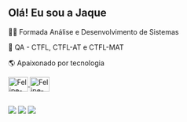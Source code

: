 ##  Olá! Eu sou a Jaque


🧑‍💻 Formada Análise e Desenvolvimento de Sistemas

🚀 QA - CTFL, CTFL-AT e CTFL-MAT

🌎 Apaixonado por tecnologia



<div align="center">
  <a href="https://www.linkedin.com/in/jaqueline-oliveira-79a153144/">
  
</div>
  <link rel="stylesheet" href="https://cdn.jsdelivr.net/gh/devicons/devicon@v2.14.0/devicon.min.css">
   <img align="center" alt="Felipe-visual"height="30" width="40" src="https://cdn.jsdelivr.net/gh/devicons/devicon/icons/javascript/javascript-original.svg" />
   <img align="center" alt="Felipe-visual"height="30" width="40" src="https://cdn.jsdelivr.net/gh/devicons/devicon/icons/visualstudio/visualstudio-plain.svg" />
   </div>
  
  ##
  
  <div>
  <a href="https://www.linkedin.com/in/jaqueline-oliveira-79a153144/" target="_blank"><img src="https://img.shields.io/badge/-LinkedIn-%230077B5?style=for-the-badge&logo=linkedin&logoColor=white" target="_blank"></a>
  <a href="https://api.whatsapp.com/send?phone=5531993042065&text=Oi%20Jaque" target="blank"><img src="https://img.shields.io/badge/WhatsApp-25D366?style=for-the-badge&logo=whatsapp&logoColor=white"target="blank"></a>
  <a href = "mailto:jaqueline.jaq38@gmail.com"><img src="https://img.shields.io/badge/Gmail-D14836?style=for-the-badge&logo=gmail&logoColor=white" target="_blank"></a>
 
  </div>
  
  ##
